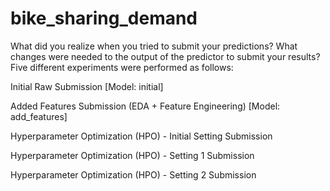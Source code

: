 # bike_sharing_demand

What did you realize when you tried to submit your predictions? What changes were needed to the output of the predictor to submit your results?
Five different experiments were performed as follows:


Initial Raw Submission [Model: initial]  

Added Features Submission (EDA + Feature Engineering) [Model: add_features]

Hyperparameter Optimization (HPO) - Initial Setting Submission

Hyperparameter Optimization (HPO) - Setting 1 Submission


Hyperparameter Optimization (HPO) - Setting 2 Submission
